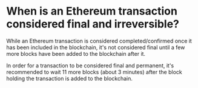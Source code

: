 # When is an Ethereum transaction considered final and irreversible?

While an Ethereum transaction is considered completed/confirmed once it has been included in the blockchain, it's not considered final until a few more blocks have been added to the blockchain after it.

In order for a transaction to be considered final and permanent, it's recommended to wait 11 more blocks (about 3 minutes) after the block holding the transaction is added to the blockchain.